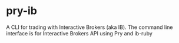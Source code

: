 pry-ib
======

A CLI for trading with Interactive Brokers (aka IB). 
The command line interface is for Interactive Brokers API using Pry and ib-ruby
